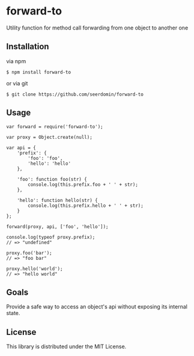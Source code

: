# forward-to

Utility function for method call forwarding from one object to another one

## Installation

via npm

    $ npm install forward-to

or via git

    $ git clone https://github.com/seerdomin/forward-to

## Usage

```
var forward = require('forward-to');

var proxy = Object.create(null);

var api = {
    'prefix': {
        'foo': 'foo',
        'hello': 'hello'
    },

    'foo': function foo(str) {
        console.log(this.prefix.foo + ' ' + str);
    },

    'hello': function hello(str) {
        console.log(this.prefix.hello + ' ' + str);
    }
};

forward(proxy, api, ['foo', 'hello']);

console.log(typeof proxy.prefix);
// => "undefined"

proxy.foo('bar');
// => "foo bar"

proxy.hello('world');
// => "hello world"

```

## Goals

Provide a safe way to access an object's api without exposing its internal state.

## License

This library is distributed under the MIT License.
